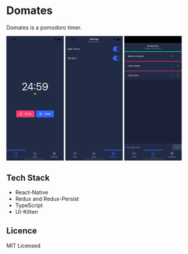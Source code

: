 # Domates

Domates is a pomodoro timer.

<img src="./assets/ss1.png" width="30%" >
<img src="./assets/ss2.png" width="30%">
<img src="./assets/ss3.png" width="30%">

## Tech Stack

- React-Native
- Redux and Redux-Persist
- TypeScript
- UI-Kitten

## Licence

MIT Licensed
